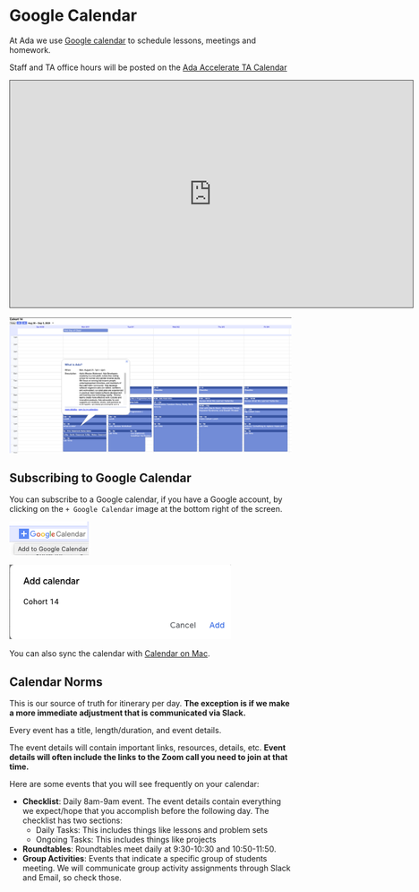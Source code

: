 # Google Calendar

At Ada we use [Google calendar](https://calendar.google.com/calendar/u/1?cid=Y183cDVlZXVpYzdtY2xhZjhyZmlpZHVkMXQwZ0Bncm91cC5jYWxlbmRhci5nb29nbGUuY29t) to schedule lessons, meetings and homework.

Staff and TA office hours will be posted on the [Ada Accelerate TA Calendar](https://calendar.google.com/calendar/u/0?cid=Y19jbWUxYWIwMjcyaDQyZWVrbHZzcWQ1MnY3Y0Bncm91cC5jYWxlbmRhci5nb29nbGUuY29t)

<iframe src="https://adaacademy.hosted.panopto.com/Panopto/Pages/Embed.aspx?id=e1469d77-e54e-414b-96a9-ac1800578b41&autoplay=false&offerviewer=true&showtitle=true&showbrand=false&start=0&interactivity=all" height="405" width="720" style="border: 1px solid #464646;" allowfullscreen allow="autoplay"></iframe>

![Calendar Image](../assets/calendar.png)

## Subscribing to Google Calendar

You can subscribe to a Google calendar, if you have a Google account, by clicking on the `+ Google Calendar` image at the bottom right of the screen.

![Subscribe link](../assets/calendar-subscribe.png)

![Add calendar Cohort 15](../assets/add-calendar.png)

You can also sync the calendar with [Calendar on Mac](https://www.howtogeek.com/tips/how-to-add-your-gmail-calendar-to-the-calendar-on-mac-os-x/).

## Calendar Norms

This is our source of truth for itinerary per day. **The exception is if we make a more immediate adjustment that is communicated via Slack.**

Every event has a title, length/duration, and event details.

The event details will contain important links, resources, details, etc. **Event details will often include the links to the Zoom call you need to join at that time.**

Here are some events that you will see frequently on your calendar:

- **Checklist**: Daily 8am-9am event. The event details contain everything we expect/hope that you accomplish before the following day. The checklist has two sections:
    - Daily Tasks: This includes things like lessons and problem sets
    - Ongoing Tasks: This includes things like projects
- **Roundtables**: Roundtables meet daily at 9:30-10:30 and 10:50-11:50.  
- **Group Activities**: Events that indicate a specific group of students meeting. We will communicate group activity assignments through Slack and Email, so check those.
